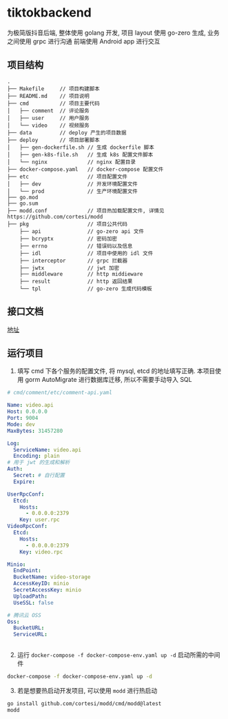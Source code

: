 # tiktokbackend

为极简版抖音后端, 整体使用 golang 开发, 项目 layout 使用 go-zero 生成, 业务之间使用 grpc 进行沟通
前端使用 Android app 进行交互

## 项目结构

```
.            
├── Makefile     // 项目构建脚本
├── README.md    // 项目说明
├── cmd          // 项目主要代码
│   ├── comment  // 评论服务
│   ├── user     // 用户服务
│   └── video    // 视频服务
├── data         // deploy 产生的项目数据
├── deploy       // 项目部署脚本
│   ├── gen-dockerfile.sh // 生成 dockerfile 脚本
│   ├── gen-k8s-file.sh   // 生成 k8s 配置文件脚本
│   └── nginx             // nginx 配置目录
├── docker-compose.yaml   // docker-compose 配置文件            
├── etc                   // 项目配置文件
│   ├── dev               // 开发环境配置文件
│   └── prod              // 生产环境配置文件
├── go.mod
├── go.sum
├── modd.conf             // 项目热加载配置文件, 详情见 https://github.com/cortesi/modd
├── pkg                   // 项目公共代码
    ├── api               // go-zero api 文件  
    ├── bcryptx           // 密码加密
    ├── errno             // 错误码以及信息
    ├── idl               // 项目中使用的 idl 文件
    ├── interceptor       // grpc 拦截器
    ├── jwtx              // jwt 加密
    ├── middleware        // http middieware 
    ├── result            // http 返回结果
    └── tpl               // go-zero 生成代码模板
```

## 接口文档
[地址](https://www.apifox.com/apidoc/shared-09d88f32-0b6c-4157-9d07-a36d32d7a75c/api-50717106)

## 运行项目

1. 填写 cmd 下各个服务的配置文件, 将 mysql, etcd 的地址填写正确. 本项目使用 gorm AutoMigrate 进行数据库迁移, 所以不需要手动导入 SQL
```yaml
# cmd/comment/etc/comment-api.yaml

Name: video.api
Host: 0.0.0.0
Port: 9004
Mode: dev
MaxBytes: 31457280

Log:
  ServiceName: video.api
  Encoding: plain
# 用于 jwt 的生成和解析
Auth:
  Secret: # 自行配置
  Expire:

UserRpcConf:
  Etcd:
    Hosts:
      - 0.0.0.0:2379
    Key: user.rpc
VideoRpcConf:
  Etcd:
    Hosts:
      - 0.0.0.0:2379
    Key: video.rpc

Minio:
  EndPoint:
  BucketName: video-storage
  AccessKeyID: minio
  SecretAccessKey: minio
  UploadPath:
  UseSSL: false

# 腾讯云 OSS
Oss:
  BucketURL:
  ServiceURL:
 
```
2. 运行 `docker-compose -f docker-compose-env.yaml up -d` 启动所需的中间件
```bash
docker-compose -f docker-compose-env.yaml up -d
```
3. 若是想要热启动开发项目, 可以使用 `modd` 进行热启动
```bash
go install github.com/cortesi/modd/cmd/modd@latest
modd
```
